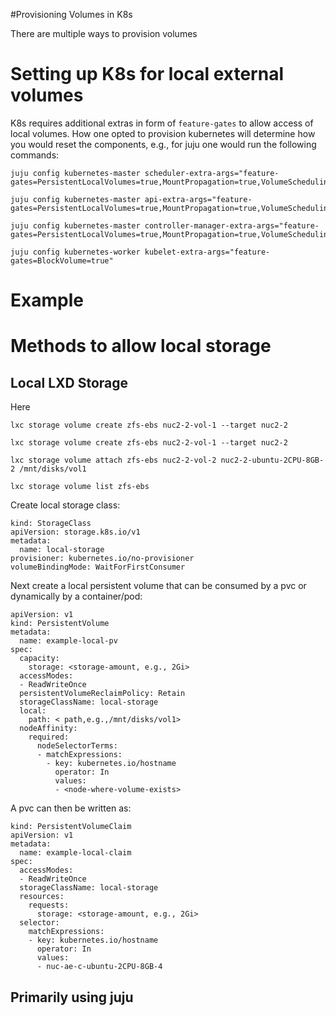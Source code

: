 #Provisioning Volumes in K8s

There are multiple ways to provision volumes
# Setting up K8s for local external volumes
K8s requires additional extras in form of `feature-gates` to allow access of local volumes.
How one opted to provision kubernetes will determine how you would reset the 
components, e.g., for juju one would run the following commands:

```
juju config kubernetes-master scheduler-extra-args="feature-gates=PersistentLocalVolumes=true,MountPropagation=true,VolumeScheduling=true,BlockVolume=true"
```

```
juju config kubernetes-master api-extra-args="feature-gates=PersistentLocalVolumes=true,MountPropagation=true,VolumeScheduling=true,BlockVolume=true"
```

```
juju config kubernetes-master controller-manager-extra-args="feature-gates=PersistentLocalVolumes=true,MountPropagation=true,VolumeScheduling=true,BlockVolume=true"
```

```
juju config kubernetes-worker kubelet-extra-args="feature-gates=BlockVolume=true"
```
# Example 

# Methods to allow local storage

## Local LXD Storage
Here
```
lxc storage volume create zfs-ebs nuc2-2-vol-1 --target nuc2-2
```

```
lxc storage volume create zfs-ebs nuc2-2-vol-1 --target nuc2-2
```

```
lxc storage volume attach zfs-ebs nuc2-2-vol-2 nuc2-2-ubuntu-2CPU-8GB-2 /mnt/disks/vol1
```

```
lxc storage volume list zfs-ebs
```

Create local storage class:
```
kind: StorageClass
apiVersion: storage.k8s.io/v1
metadata:
  name: local-storage
provisioner: kubernetes.io/no-provisioner
volumeBindingMode: WaitForFirstConsumer
```

Next create a local persistent volume that can be consumed by a pvc
or dynamically by a container/pod:
```
apiVersion: v1
kind: PersistentVolume
metadata:
  name: example-local-pv
spec:
  capacity:
    storage: <storage-amount, e.g., 2Gi>
  accessModes:
  - ReadWriteOnce
  persistentVolumeReclaimPolicy: Retain
  storageClassName: local-storage
  local:
    path: < path,e.g.,/mnt/disks/vol1>
  nodeAffinity:
    required:
      nodeSelectorTerms:
      - matchExpressions:
        - key: kubernetes.io/hostname
          operator: In
          values:
          - <node-where-volume-exists>
```

A pvc can then be written as:
```
kind: PersistentVolumeClaim
apiVersion: v1
metadata:
  name: example-local-claim
spec:
  accessModes:
  - ReadWriteOnce
  storageClassName: local-storage
  resources:
    requests:
      storage: <storage-amount, e.g., 2Gi>
  selector:
    matchExpressions:
    - key: kubernetes.io/hostname
      operator: In
      values:
      - nuc-ae-c-ubuntu-2CPU-8GB-4

``` 

## Primarily using juju


